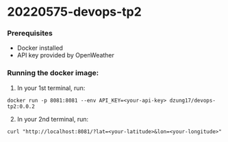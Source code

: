 # 20220575-devops-tp2

### Prerequisites
- Docker installed
- API key provided by OpenWeather

### Running the docker image:
1. In your 1st terminal, run:
```
docker run -p 8081:8081 --env API_KEY=<your-api-key> dzung17/devops-tp2:0.0.2
```
2. In your 2nd terminal, run:
```
curl "http://localhost:8081/?lat=<your-latitude>&lon=<your-longitude>"
```
